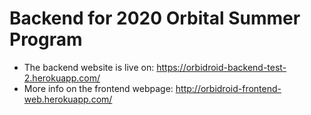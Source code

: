 # Backend for 2020 Orbital Summer Program

- The backend website is live on: https://orbidroid-backend-test-2.herokuapp.com/
- More info on the frontend webpage: http://orbidroid-frontend-web.herokuapp.com/
